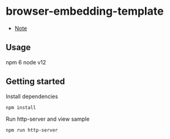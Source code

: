 # browser-embedding-template

- [Note](./docs/note.md)

## Usage
npm 6
node v12

## Getting started

Install dependencies
```
npm install
```

Run http-server and view sample
```
npm run http-server
```

